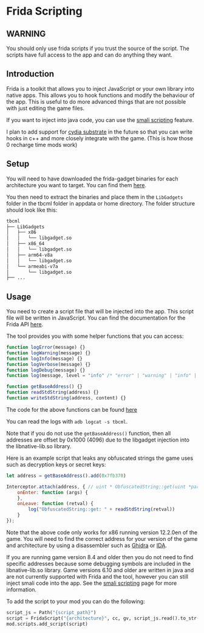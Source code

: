 # Frida Scripting

## WARNING

You should only use frida scripts if you trust the source of the script. The scripts have full access to the app and can do anything they want.

## Introduction

Frida is a toolkit that allows you to inject JavaScript or your own library into native apps. This allows you to hook functions and modify the behaviour of the app. This is useful to do more advanced things that are not possible with just editing the game files.

If you want to inject into java code, you can use the [smali scripting](smali_scripting.md) feature.

I plan to add support for [cydia substrate](http://www.cydiasubstrate.com/) in the future so that you can write hooks in c++ and more closely integrate with the game. (This is how those 0 recharge time mods work)

## Setup

You will need to have downloaded the frida-gadget binaries for each architecture you want to target. You can find them [here](https://github.com/frida/frida/releases).

You then need to extract the binaries and place them in the `LibGadgets` folder in the tbcml folder in appdata or home directory. The folder structure should look like this:

```bash
tbcml
├── LibGadgets
│   ├── x86
│   │   └── libgadget.so
│   ├── x86_64
│   │   └── libgadget.so
│   ├── arm64-v8a
│   │   └── libgadget.so
│   └── armeabi-v7a
│       └── libgadget.so
├── ...
```

## Usage

You need to create a script file that will be injected into the app. This script file will be written in JavaScript. You can find the documentation for the Frida API [here](https://frida.re/docs/javascript-api/).

The tool provides you with some helper functions that you can access:

```javascript
function logError(message) {}
function logWarning(message) {}
function logInfo(message) {}
function logVerbose(message) {}
function logDebug(message) {}
function log(message, level = "info" /* "error" | "warning" | "info" | "verbose" | "debug" */) {}

function getBaseAddress() {}
function readStdString(address) {}
function writeStdString(address, content) {}
```

The code for the above functions can be found [here](https://github.com/fieryhenry/tbcml/blob/master/src/tbcml/core/mods/frida_script.py)

You can read the logs with `adb logcat -s tbcml`.

Note that if you do not use the `getBaseAddress()` function, then all addresses are offset by 0x1000 (4096) due to the libgadget injection into the libnative-lib.so library.

Here is an example script that leaks any obfuscated strings the game uses such as decryption keys or secret keys:

```javascript
let address = getBaseAddress().add(0x7fb370)

Interceptor.attach(address, { // uint * ObfuscatedString::get(uint *param_1,byte **param_2)
    onEnter: function (args) {
    },
    onLeave: function (retval) {
        log("ObfuscatedString::get: " + readStdString(retval))
    }
});
```

Note that the above code only works for x86 running version 12.2.0en of the game. You will need to find the correct address for your version of the game and architecture by using a disassembler such as [Ghidra](https://ghidra-sre.org/) or [IDA](https://www.hex-rays.com/products/ida/).

If you are running game version 8.4 and older then you do not need to find specific addresses because some debugging symbols are included in the libnative-lib.so library. Game versions 6.10 and older are written in java and are not currently supported with Frida and the tool, however you can still inject smali code into the app. See the [smali scripting](smali_scripting.md) page for more information.

To add the script to your mod you can do the following:

```python
script_js = Path("{script_path}")
script = FridaScript("{architecture}", cc, gv, script_js.read().to_str(), "{script_name}", mod)
mod.scripts.add_script(script)
```
